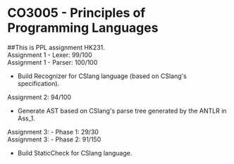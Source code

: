 # CO3005 - Principles of Programming Languages
##This is PPL assignment HK231.\
Assignment 1 - Lexer: 99/100\
Assignment 1 - Parser: 100/100
* Build Recognizer for CSlang language (based on CSlang's specification).

Assignment 2: 94/100

* Generate AST based on CSlang's parse tree generated by the ANTLR in Ass_1.

Assignment 3: - Phase 1: 29/30\
Assignment 3: - Phase 2: 91/150
* Build StaticCheck for CSlang language.
